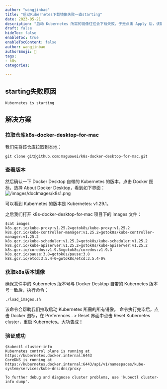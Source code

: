 ```yaml
---
author: "wangjinbao"
title: "启动Kubernetes下载镜像失败一直starting"
date: 2023-05-21
description: "启动 Kubernetes 所需的镜像往往会下载失败，于是点击 Apply 后，该配置页面的右下角始终显示 Kubernetes is starting，无法正常启动。"
draft: false
hideToc: false
enableToc: true
enableTocContent: false
author: wangjinbao
authorEmoji: 👻
tags:
- k8s 
categories:

---
```



## starting失败原因
`Kubernetes is starting`

## 解决方案
### 拉取仓库k8s-docker-desktop-for-mac
我们先将该仓库拉取到本地：
```shell
git clone git@github.com:maguowei/k8s-docker-desktop-for-mac.git
```

### 查看版本
然后确认一下 Docker Desktop 自带的 Kubernetes 的版本。点击 Docker 图标，选择 About Docker Desktop，看到如下界面：
![/images/docImages/k8s1.png](/images/docImages/k8s1.png)

可以看到 Kubernetes 的版本是 Kubernetes: v1.29.1。

之后我们打开 k8s-docker-desktop-for-mac 项目下的 images 文件：
```shell
$cat images
k8s.gcr.io/kube-proxy:v1.25.2=gotok8s/kube-proxy:v1.25.2
k8s.gcr.io/kube-controller-manager:v1.25.2=gotok8s/kube-controller-manager:v1.25.2
k8s.gcr.io/kube-scheduler:v1.25.2=gotok8s/kube-scheduler:v1.25.2
k8s.gcr.io/kube-apiserver:v1.25.2=gotok8s/kube-apiserver:v1.25.2
k8s.gcr.io/coredns:v1.9.3=gotok8s/coredns:v1.9.3
k8s.gcr.io/pause:3.8=gotok8s/pause:3.8
k8s.gcr.io/etcd:3.5.4-0=gotok8s/etcd:3.5.4-0%
```

### 获取k8s版本镜像
确保文件中的 Kubernetes 版本号与 Docker Desktop 自带的 Kubernetes 版本号一致后，执行命令：
```shell
./load_images.sh
```
该命令会帮助我们拉取启动 Kubernetes 所需的所有镜像。
命令执行完毕后，点击 Docker 图标，在 Preferences.. > Reset 界面中点击 Reset Kubernetes cluster，重启 Kubernetes。大功告成！

### 验证成功
```shell
$kubectl cluster-info
Kubernetes control plane is running at https://kubernetes.docker.internal:6443
CoreDNS is running at https://kubernetes.docker.internal:6443/api/v1/namespaces/kube-system/services/kube-dns:dns/proxy

To further debug and diagnose cluster problems, use 'kubectl cluster-info dump'.
```